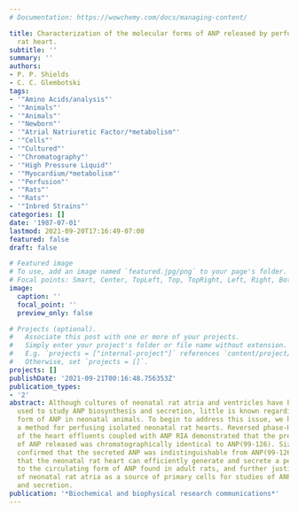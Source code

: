 ```yaml
---
# Documentation: https://wowchemy.com/docs/managing-content/

title: Characterization of the molecular forms of ANP released by perfused neonatal
  rat heart.
subtitle: ''
summary: ''
authors:
- P. P. Shields
- C. C. Glembotski
tags:
- '"Amino Acids/analysis"'
- '"Animals"'
- '"Animals"'
- '"Newborn"'
- '"Atrial Natriuretic Factor/*metabolism"'
- '"Cells"'
- '"Cultured"'
- '"Chromatography"'
- '"High Pressure Liquid"'
- '"Myocardium/*metabolism"'
- '"Perfusion"'
- '"Rats"'
- '"Rats"'
- '"Inbred Strains"'
categories: []
date: '1987-07-01'
lastmod: 2021-09-20T17:16:49-07:00
featured: false
draft: false

# Featured image
# To use, add an image named `featured.jpg/png` to your page's folder.
# Focal points: Smart, Center, TopLeft, Top, TopRight, Left, Right, BottomLeft, Bottom, BottomRight.
image:
  caption: ''
  focal_point: ''
  preview_only: false

# Projects (optional).
#   Associate this post with one or more of your projects.
#   Simply enter your project's folder or file name without extension.
#   E.g. `projects = ["internal-project"]` references `content/project/deep-learning/index.md`.
#   Otherwise, set `projects = []`.
projects: []
publishDate: '2021-09-21T00:16:48.756353Z'
publication_types:
- '2'
abstract: Although cultures of neonatal rat atria and ventricles have been widely
  used to study ANP biosynthesis and secretion, little is known regarding the circulating
  form of ANP in neonatal animals. To begin to address this issue, we have developed
  a method for perfusing isolated neonatal rat hearts. Reversed phase-HPLC analysis
  of the heart effluents coupled with ANP RIA demonstrated that the predominant form
  of ANP released was chromatographically identical to ANP(99-126). Size exclusion-HPLC
  confirmed that the secreted ANP was indistinguishable from ANP(99-126). This demonstrated
  that the neonatal rat heart can efficiently generate and secrete a peptide similar
  to the circulating form of ANP found in adult rats, and further justifies the use
  of neonatal rat atria as a source of primary cells for studies of ANP biosynthesis
  and secretion.
publication: '*Biochemical and biophysical research communications*'
---
```

